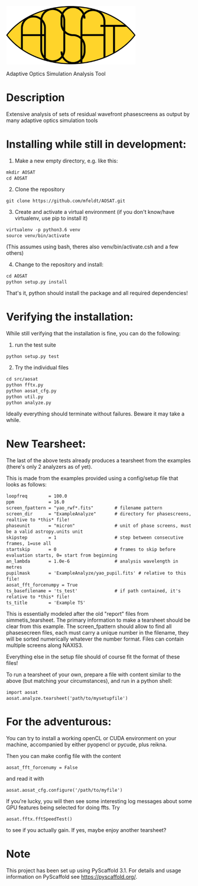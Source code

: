 <img src="/src/aosat/img/aosat_logo.png" width="350px"/>


Adaptive Optics Simulation Analysis Tool


Description
===========

Extensive analysis of sets of residual wavefront phasescreens as output by many adaptive optics simulation tools


Installing while still in development:
======================================

1. Make a new empty directory, e.g. like this:
```
mkdir AOSAT
cd AOSAT
```

2. Clone the repository
```
git clone https://github.com/mfeldt/AOSAT.git
```

3. Create and activate a virtual environment (if you don't know/have virtualenv, use pip to install it)
```
virtualenv -p python3.6 venv
source venv/bin/activate
```
(This assumes using bash, theres also venv/bin/activate.csh and a few others)

4. Change to the repository and install:
```
cd AOSAT
python setup.py install
```

That's it, python should install the package and all required dependencies!

Verifying the installation:
===========================

While still verifying that the installation is fine, you can do the following:

1. run the test suite
```
python setup.py test
```

2. Try the individual files
```
cd src/aosat
python fftx.py
python aosat_cfg.py
python util.py
python analyze.py
```
Ideally everything should terminate without failures. Beware it may take a while.


New Tearsheet:
==============
The last of the above tests already produces a tearsheet from the examples (there's 
only 2 analyzers as of yet).

This is made from the examples provided using a config/setup file that looks as follows:

```
loopfreq        = 100.0
ppm             = 16.0
screen_fpattern = "yao_rwf*.fits"        # filename pattern
screen_dir      = "ExampleAnalyze"       # directory for phasescreens, realtive to *this* file!
phaseunit       = "micron"               # unit of phase screens, must be a valid astropy.units unit
skipstep        = 1                      # step between consecutive frames, 1=use all
startskip       = 0                      # frames to skip before evaluation starts, 0= start from beginning
an_lambda       = 1.0e-6                 # analysis wavelength in metres
pupilmask       = 'ExampleAnalyze/yao_pupil.fits' # relative to this file!
aosat_fft_forcenumpy = True
ts_basefilename = 'ts_test'              # if path contained, it's relative to *this* file!
ts_title        = 'Example TS'
```

This is essentially modeled after the old "report" files from simmetis_tearsheet.
The primary information to make a tearsheet should be clear from this example.
The screen_fpattern should allow to find all phasesecreen files, each must carry a unique number
in the filename, they will be sorted numerically whatever the number format.
Files can contain multiple screens along NAXIS3.

Everything else in the setup file should of course fit the format of these files!

To run a tearsheet of your own, prepare a file with content similar to the above (but matching
your circumstances), and run in a python shell:
```
import aosat
aosat.analyze.tearsheet('path/to/mysetupfile')
```


For the adventurous:
====================

You can try to install a working openCL or CUDA environment on your machine, accompanied
by either pyopencl or pycude, plus reikna.

Then you can make config file with the content
```
aosat_fft_forcenumy = False
```
and read it with 
```
aosat.aosat_cfg.configure('/path/to/myfile')
```
If you're lucky, you will  then see some interesting log messages about some GPU features
being selected for doing ffts. Try
```
aosat.fftx.fftSpeedTest()
```
to see if you actually gain.
If yes, maybe enjoy another tearsheet?


Note
====

This project has been set up using PyScaffold 3.1. For details and usage
information on PyScaffold see https://pyscaffold.org/.
